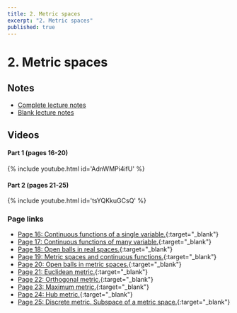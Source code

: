 ```yaml
---
title: 2. Metric spaces
excerpt: "2. Metric spaces"
published: true
---
```


# 2. Metric spaces

## Notes

* [Complete lecture notes]({{site.baseurl}}/assets/notes/mth427_notes_2.pdf)
* [Blank lecture notes]({{site.baseurl}}/assets/blank_notes/mth427_blanks_2.pdf)

## Videos

#### Part 1 (pages 16-20)

{% include youtube.html id='AdnWMPi4ifU' %}

#### Part 2 (pages 21-25)

{% include youtube.html id='tsYQKkuGCsQ' %}


### Page links
* [Page 16: Continuous functions of a single variable.](https://www.youtube.com/watch?v=AdnWMPi4ifU&t=0s){:target="_blank"}
* [Page 17: Continuous functions of many variable.](https://www.youtube.com/watch?v=AdnWMPi4ifU&t=145s){:target="_blank"}
* [Page 18: Open balls in real spaces.](https://www.youtube.com/watch?v=AdnWMPi4ifU&t=338s){:target="_blank"}
* [Page 19: Metric spaces and continuous functions.](https://www.youtube.com/watch?v=AdnWMPi4ifU&t=591s){:target="_blank"}
* [Page 20: Open balls in metric spaces.](https://www.youtube.com/watch?v=AdnWMPi4ifU&t=1028s){:target="_blank"}
* [Page 21: Euclidean metric.](https://www.youtube.com/watch?v=tsYQKkuGCsQ&t=0s){:target="_blank"}
* [Page 22: Orthogonal metric.](https://www.youtube.com/watch?v=tsYQKkuGCsQ&t=214s){:target="_blank"}
* [Page 23: Maximum metric.](https://www.youtube.com/watch?v=tsYQKkuGCsQ&t=551s){:target="_blank"}
* [Page 24:  Hub metric.](https://www.youtube.com/watch?v=tsYQKkuGCsQ&t=878s){:target="_blank"}
* [Page 25: Discrete metric. Subspace of a metric space.](https://www.youtube.com/watch?v=tsYQKkuGCsQ&t=1202s){:target="_blank"}
